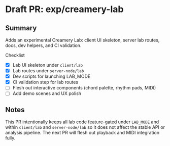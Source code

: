 # Draft PR: exp/creamery-lab

Summary
------
Adds an experimental Creamery Lab: client UI skeleton, server lab routes, docs, dev helpers, and CI validation.

Checklist
- [x] Lab UI skeleton under `client/lab`
- [x] Lab routes under `server-node/lab`
- [x] Dev scripts for launching LAB_MODE
- [x] CI validation step for lab routes
- [ ] Flesh out interactive components (chord palette, rhythm pads, MIDI)
- [ ] Add demo scenes and UX polish

Notes
-----
This PR intentionally keeps all lab code feature-gated under `LAB_MODE` and within `client/lab` and `server-node/lab` so
it does not affect the stable API or analysis pipeline. The next PR will flesh out playback and MIDI integration fully.
